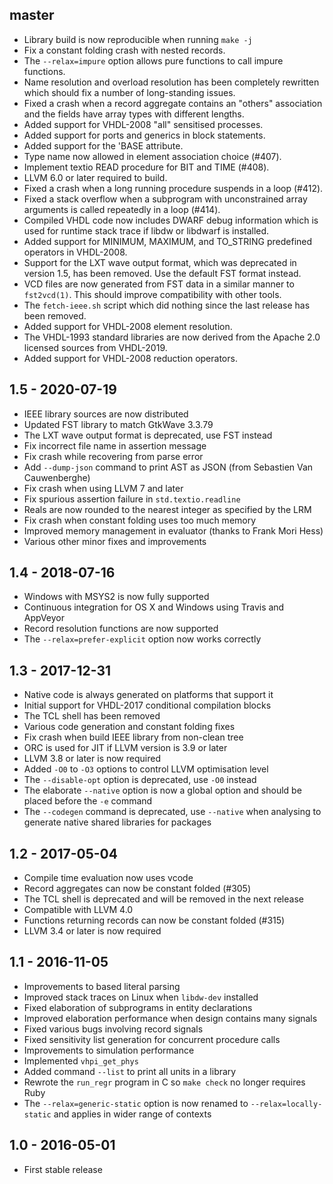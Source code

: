 ## master
- Library build is now reproducible when running `make -j`
- Fix a constant folding crash with nested records.
- The `--relax=impure` option allows pure functions to call impure
  functions.
- Name resolution and overload resolution has been completely rewritten
  which should fix a number of long-standing issues.
- Fixed a crash when a record aggregate contains an "others" association
  and the fields have array types with different lengths.
- Added support for VHDL-2008 "all" sensitised processes.
- Added support for ports and generics in block statements.
- Added support for the 'BASE attribute.
- Type name now allowed in element association choice (#407).
- Implement textio READ procedure for BIT and TIME (#408).
- LLVM 6.0 or later required to build.
- Fixed a crash when a long running procedure suspends in a loop (#412).
- Fixed a stack overflow when a subprogram with unconstrained array
  arguments is called repeatedly in a loop (#414).
- Compiled VHDL code now includes DWARF debug information which is used
  for runtime stack trace if libdw or libdwarf is installed.
- Added support for MINIMUM, MAXIMUM, and TO_STRING predefined operators
  in VHDL-2008.
- Support for the LXT wave output format, which was deprecated in
  version 1.5, has been removed. Use the default FST format instead.
- VCD files are now generated from FST data in a similar manner to
  `fst2vcd(1)`. This should improve compatibility with other tools.
- The `fetch-ieee.sh` script which did nothing since the last release
  has been removed.
- Added support for VHDL-2008 element resolution.
- The VHDL-1993 standard libraries are now derived from the Apache 2.0
  licensed sources from VHDL-2019.
- Added support for VHDL-2008 reduction operators.

## 1.5 - 2020-07-19
- IEEE library sources are now distributed
- Updated FST library to match GtkWave 3.3.79
- The LXT wave output format is deprecated, use FST instead
- Fix incorrect file name in assertion message
- Fix crash while recovering from parse error
- Add `--dump-json` command to print AST as JSON (from Sebastien Van
  Cauwenberghe)
- Fix crash when using LLVM 7 and later
- Fix spurious assertion failure in `std.textio.readline`
- Reals are now rounded to the nearest integer as specified by the LRM
- Fix crash when constant folding uses too much memory
- Improved memory management in evaluator (thanks to Frank Mori Hess)
- Various other minor fixes and improvements

## 1.4 - 2018-07-16
- Windows with MSYS2 is now fully supported
- Continuous integration for OS X and Windows using Travis and AppVeyor
- Record resolution functions are now supported
- The `--relax=prefer-explicit` option now works correctly

## 1.3 - 2017-12-31
- Native code is always generated on platforms that support it
- Initial support for VHDL-2017 conditional compilation blocks
- The TCL shell has been removed
- Various code generation and constant folding fixes
- Fix crash when build IEEE library from non-clean tree
- ORC is used for JIT if LLVM version is 3.9 or later
- LLVM 3.8 or later is now required
- Added `-O0` to `-O3` options to control LLVM optimisation level
- The `--disable-opt` option is deprecated, use `-O0` instead
- The elaborate `--native` option is now a global option and should
  be placed before the `-e` command
- The `--codegen` command is deprecated, use `--native` when analysing
  to generate native shared libraries for packages

## 1.2 - 2017-05-04
- Compile time evaluation now uses vcode
- Record aggregates can now be constant folded (#305)
- The TCL shell is deprecated and will be removed in the next release
- Compatible with LLVM 4.0
- Functions returning records can now be constant folded (#315)
- LLVM 3.4 or later is now required

## 1.1 - 2016-11-05
- Improvements to based literal parsing
- Improved stack traces on Linux when `libdw-dev` installed
- Fixed elaboration of subprograms in entity declarations
- Improved elaboration performance when design contains many signals
- Fixed various bugs involving record signals
- Fixed sensitivity list generation for concurrent procedure calls
- Improvements to simulation performance
- Implemented `vhpi_get_phys`
- Added command `--list` to print all units in a library
- Rewrote the `run_regr` program in C so `make check` no longer requires Ruby
- The `--relax=generic-static` option is now renamed to `--relax=locally-static` and
  applies in wider range of contexts

## 1.0 - 2016-05-01
- First stable release
